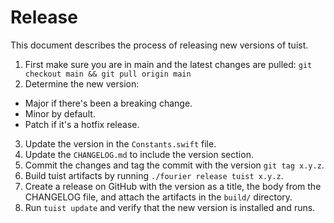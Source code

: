 # Release

This document describes the process of releasing new versions of tuist.

1.  First make sure you are in main and the latest changes are pulled: `git checkout main && git pull origin main`
2.  Determine the new version:

- Major if there's been a breaking change.
- Minor by default.
- Patch if it's a hotfix release.

3.  Update the version in the `Constants.swift` file.
4.  Update the `CHANGELOG.md` to include the version section.
5.  Commit the changes and tag the commit with the version `git tag x.y.z`.
6.  Build tuist artifacts by running `./fourier release tuist x.y.z`.
7.  Create a release on GitHub with the version as a title, the body from the CHANGELOG file, and attach the artifacts in the `build/` directory.
8.  Run `tuist update` and verify that the new version is installed and runs.
